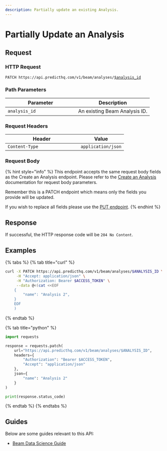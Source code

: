 ```yaml
---
description: Partially update an existing Analysis.
---
```


# Partially Update an Analysis

## Request

### HTTP Request

<pre class="language-apacheconf"><code class="lang-apacheconf">PATCH https://api.predicthq.com/v1/beam/analyses/<a data-footnote-ref href="#user-content-fn-1">$analysis_id</a>
</code></pre>

### Path Parameters

<table><thead><tr><th width="211">Parameter</th><th>Description</th></tr></thead><tbody><tr><td><code>analysis_id</code></td><td>An existing Beam Analysis ID.</td></tr></tbody></table>

### Request Headers

<table><thead><tr><th width="219">Header</th><th>Value</th></tr></thead><tbody><tr><td><code>Content-Type</code></td><td><code>application/json</code></td></tr></tbody></table>

### Request Body

{% hint style="info" %}
This endpoint accepts the same request body fields as the Create an Analysis endpoint. Please refer to the [Create an Analysis](create-an-analysis.md#request-body) documentation for request body parameters.

Remember this is a PATCH endpoint which means only the fields you provide will be updated.

If you wish to replace all fields please use the [PUT endpoint](update-an-analysis.md).
{% endhint %}

## Response

If successful, the HTTP response code will be `204 No Content`.

## Examples

{% tabs %}
{% tab title="curl" %}
```bash
curl -X PATCH https://api.predicthq.com/v1/beam/analyses/$ANALYSIS_ID \
     -H "Accept: application/json" \
     -H "Authorization: Bearer $ACCESS_TOKEN" \
     --data @<(cat <<EOF
    {
        "name": "Analysis 2",
    }
    EOF
    )  
```
{% endtab %}

{% tab title="python" %}
```python
import requests

response = requests.patch(
    url="https://api.predicthq.com/v1/beam/analyses/$ANALYSIS_ID",
    headers={
        "Authorization": "Bearer $ACCESS_TOKEN",
        "Accept": "application/json"
    },
    json={
        "name": "Analysis 2"
    }
)

print(response.status_code)
```
{% endtab %}
{% endtabs %}

## Guides

Below are some guides relevant to this API:

* [Beam Data Science Guide](../../getting-started/guides/beam-guides/beam-data-science-guide.md)

[^1]: An existing Beam Analysis ID.
